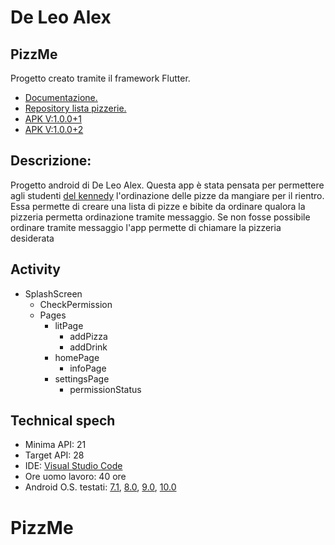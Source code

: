 # De Leo Alex

## PizzMe

Progetto creato tramite il framework Flutter.
  - [Documentazione.](https://docs.google.com/document/d/1Yb1iCmlBP4X3K0OYo_3VvjiLoTO_QZ9WyZw_8xOLK-w/edit?usp=drivesdk)
  - [Repository lista pizzerie.](https://github.com/Il-Messia/dataListPizzerie)
  - [APK V:1.0.0+1](https://drive.google.com/open?id=14OYQyQAaJ9pkz60Syc2kIvwLSPfTkD4F)
  - [APK V:1.0.0+2](https://drive.google.com/open?id=1nsJNl9JqMEWim4u3FzyjiQn7yzwszITu)

## Descrizione:

Progetto android di De Leo Alex. Questa app è stata pensata per permettere agli studenti [del kennedy](http://www.itiskennedy.gov.it/) l'ordinazione delle pizze da mangiare per il rientro. Essa permette di creare una lista di pizze e bibite da ordinare qualora la pizzeria permetta ordinazione tramite messaggio. Se non fosse possibile ordinare tramite messaggio l'app permette di chiamare la pizzeria desiderata

## Activity

- SplashScreen
  - CheckPermission
  - Pages
    - litPage
      - addPizza
      - addDrink
    - homePage
      - infoPage
    - settingsPage
      - permissionStatus
      
## Technical spech

  - Minima API: 21
  - Target API: 28
  - IDE: [Visual Studio Code](https://code.visualstudio.com/)
  - Ore uomo lavoro: 40 ore
  - Android O.S. testati: [7.1](https://www.android.com/intl/it_it/versions/nougat-7-0/), [8.0](https://www.android.com/versions/oreo-8-0/), [9.0](https://www.android.com/versions/pie-9-0/), [10.0](https://www.android.com/android-10/)
# PizzMe

